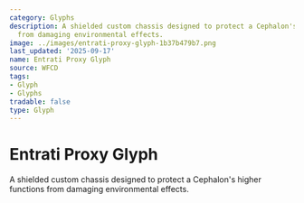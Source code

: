 ```yaml
---
category: Glyphs
description: A shielded custom chassis designed to protect a Cephalon's higher functions
  from damaging environmental effects.
image: ../images/entrati-proxy-glyph-1b37b479b7.png
last_updated: '2025-09-17'
name: Entrati Proxy Glyph
source: WFCD
tags:
- Glyph
- Glyphs
tradable: false
type: Glyph
---
```


# Entrati Proxy Glyph

A shielded custom chassis designed to protect a Cephalon's higher functions from damaging environmental effects.


